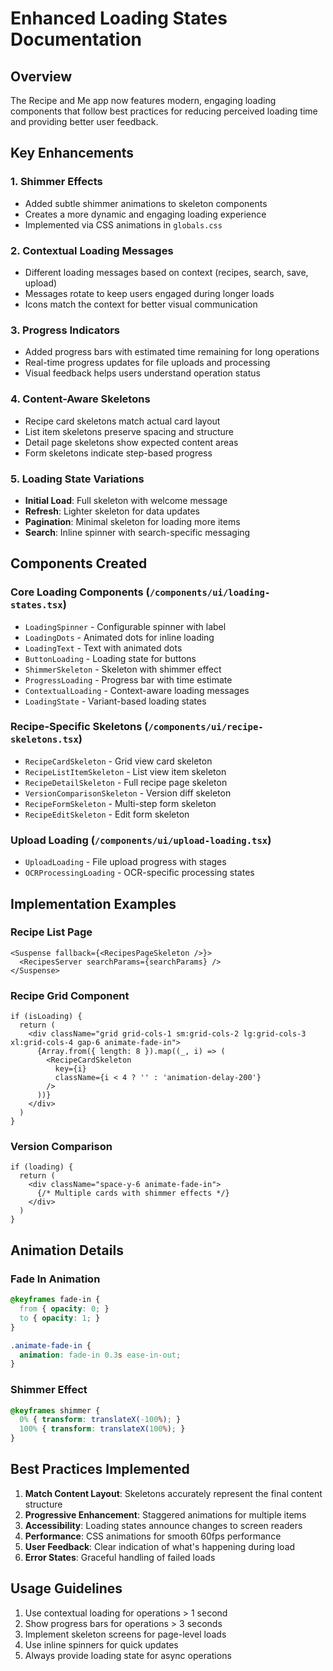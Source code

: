 # Enhanced Loading States Documentation

## Overview

The Recipe and Me app now features modern, engaging loading components that follow best practices for reducing perceived loading time and providing better user feedback.

## Key Enhancements

### 1. Shimmer Effects
- Added subtle shimmer animations to skeleton components
- Creates a more dynamic and engaging loading experience
- Implemented via CSS animations in `globals.css`

### 2. Contextual Loading Messages
- Different loading messages based on context (recipes, search, save, upload)
- Messages rotate to keep users engaged during longer loads
- Icons match the context for better visual communication

### 3. Progress Indicators
- Added progress bars with estimated time remaining for long operations
- Real-time progress updates for file uploads and processing
- Visual feedback helps users understand operation status

### 4. Content-Aware Skeletons
- Recipe card skeletons match actual card layout
- List item skeletons preserve spacing and structure
- Detail page skeletons show expected content areas
- Form skeletons indicate step-based progress

### 5. Loading State Variations
- **Initial Load**: Full skeleton with welcome message
- **Refresh**: Lighter skeleton for data updates
- **Pagination**: Minimal skeleton for loading more items
- **Search**: Inline spinner with search-specific messaging

## Components Created

### Core Loading Components (`/components/ui/loading-states.tsx`)
- `LoadingSpinner` - Configurable spinner with label
- `LoadingDots` - Animated dots for inline loading
- `LoadingText` - Text with animated dots
- `ButtonLoading` - Loading state for buttons
- `ShimmerSkeleton` - Skeleton with shimmer effect
- `ProgressLoading` - Progress bar with time estimate
- `ContextualLoading` - Context-aware loading messages
- `LoadingState` - Variant-based loading states

### Recipe-Specific Skeletons (`/components/ui/recipe-skeletons.tsx`)
- `RecipeCardSkeleton` - Grid view card skeleton
- `RecipeListItemSkeleton` - List view item skeleton
- `RecipeDetailSkeleton` - Full recipe page skeleton
- `VersionComparisonSkeleton` - Version diff skeleton
- `RecipeFormSkeleton` - Multi-step form skeleton
- `RecipeEditSkeleton` - Edit form skeleton

### Upload Loading (`/components/ui/upload-loading.tsx`)
- `UploadLoading` - File upload progress with stages
- `OCRProcessingLoading` - OCR-specific processing states

## Implementation Examples

### Recipe List Page
```tsx
<Suspense fallback={<RecipesPageSkeleton />}>
  <RecipesServer searchParams={searchParams} />
</Suspense>
```

### Recipe Grid Component
```tsx
if (isLoading) {
  return (
    <div className="grid grid-cols-1 sm:grid-cols-2 lg:grid-cols-3 xl:grid-cols-4 gap-6 animate-fade-in">
      {Array.from({ length: 8 }).map((_, i) => (
        <RecipeCardSkeleton 
          key={i} 
          className={i < 4 ? '' : 'animation-delay-200'}
        />
      ))}
    </div>
  )
}
```

### Version Comparison
```tsx
if (loading) {
  return (
    <div className="space-y-6 animate-fade-in">
      {/* Multiple cards with shimmer effects */}
    </div>
  )
}
```

## Animation Details

### Fade In Animation
```css
@keyframes fade-in {
  from { opacity: 0; }
  to { opacity: 1; }
}

.animate-fade-in {
  animation: fade-in 0.3s ease-in-out;
}
```

### Shimmer Effect
```css
@keyframes shimmer {
  0% { transform: translateX(-100%); }
  100% { transform: translateX(100%); }
}
```

## Best Practices Implemented

1. **Match Content Layout**: Skeletons accurately represent the final content structure
2. **Progressive Enhancement**: Staggered animations for multiple items
3. **Accessibility**: Loading states announce changes to screen readers
4. **Performance**: CSS animations for smooth 60fps performance
5. **User Feedback**: Clear indication of what's happening during load
6. **Error States**: Graceful handling of failed loads

## Usage Guidelines

1. Use contextual loading for operations > 1 second
2. Show progress bars for operations > 3 seconds
3. Implement skeleton screens for page-level loads
4. Use inline spinners for quick updates
5. Always provide loading state for async operations